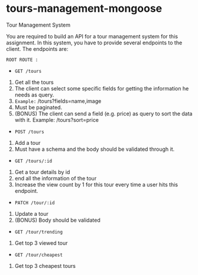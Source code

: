 # tours-management-mongoose

Tour Management System

You are required to build an API for a tour management system for this assignment. In this system, you have to provide several endpoints to the client. The endpoints are:

`ROOT ROUTE :`

- `GET /tours`

1. Get all the tours
2. The client can select some specific fields for getting the information he needs as query.
3. `Example:` /tours?fields=name,image
4. Must be paginated.
5. (BONUS) The client can send a field (e.g. price) as query to sort the data with it.
   Example: /tours?sort=price

- `POST /tours`

1. Add a tour
2. Must have a schema and the body should be validated through it.

- `GET /tours/:id`

1. Get a tour details by id
2. end all the information of the tour
3. Increase the view count by 1 for this tour every time a user hits this endpoint.

- `PATCH /tour/:id`

1. Update a tour
2. (BONUS) Body should be validated

- `GET /tour/trending`

1. Get top 3 viewed tour

- `GET /tour/cheapest`

1. Get top 3 cheapest tours
